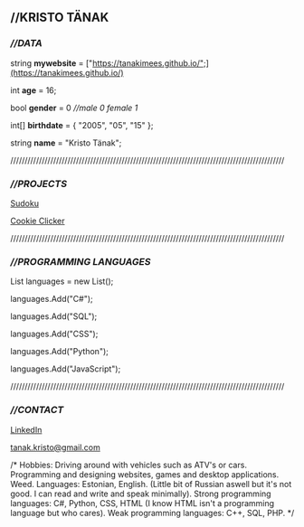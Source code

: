 ## //KRISTO TÄNAK


### *//DATA*

string **mywebsite** = ["https://tanakimees.github.io/";](https://tanakimees.github.io/)

int **age** = 16;

bool **gender** = 0 *//male 0 female 1*

int[] **birthdate** = { "2005", "05", "15" };

string **name** = "Kristo Tänak";

////////////////////////////////////////////////////////////////////////////////////////////////

### *//PROJECTS*

[Sudoku](https://github.com/tanakimees/sudoku.git)

[Cookie Clicker](https://github.com/tanakimees/cookieclicker.git)

////////////////////////////////////////////////////////////////////////////////////////////////

### *//PROGRAMMING LANGUAGES*

List<string> languages = new List<string>();
  
languages.Add("C#");

languages.Add("SQL");
  
languages.Add("CSS");
  
languages.Add("Python");
  
languages.Add("JavaScript");
  
////////////////////////////////////////////////////////////////////////////////////////////////
  
### *//CONTACT*
  
[LinkedIn](https://www.linkedin.com/in/kristo-t%C3%A4nak-2934b5227/)
  
tanak.kristo@gmail.com
  
/*
  Hobbies: Driving around with vehicles such as ATV's or cars. Programming and designing websites, games and desktop applications. Weed.
  Languages: Estonian, English. (Little bit of Russian aswell but it's not good. I can read and write and speak minimally).
  Strong programming languages: C#, Python, CSS, HTML (I know HTML isn't a programming language but who cares).
  Weak programming languages: C++, SQL, PHP.
*/
